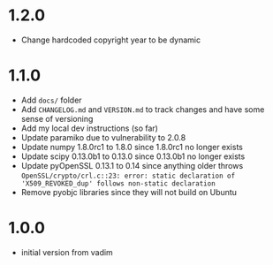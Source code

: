 # 1.2.0
* Change hardcoded copyright year to be dynamic

# 1.1.0
* Add `docs/` folder
* Add `CHANGELOG.md` and `VERSION.md` to track changes and have some sense of versioning
* Add my local dev instructions (so far)
* Update paramiko due to vulnerability to 2.0.8
* Update numpy 1.8.0rc1 to 1.8.0 since 1.8.0rc1 no longer exists
* Update scipy 0.13.0b1 to 0.13.0 since 0.13.0b1 no longer exists
* Update pyOpenSSL 0.13.1 to 0.14 since anything older throws `OpenSSL/crypto/crl.c::23: error: static declaration of 'X509_REVOKED_dup' follows non-static declaration`
* Remove pyobjc libraries since they will not build on Ubuntu

# 1.0.0
- initial version from vadim
